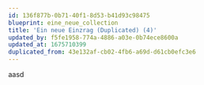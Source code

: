 ```yaml
---
id: 136f877b-0b71-40f1-8d53-b41d93c98475
blueprint: eine_neue_collection
title: 'Ein neue Einzrag (Duplicated) (4)'
updated_by: f5fe1958-774a-4886-a03e-0b74ece8600a
updated_at: 1675710399
duplicated_from: 43e132af-cb02-4fb6-a69d-d61cb0efc3e6
---
```

aasd